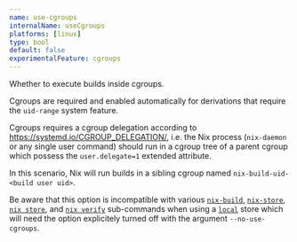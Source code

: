 ```yaml
---
name: use-cgroups
internalName: useCgroups
platforms: [linux]
type: bool
default: false
experimentalFeature: cgroups
---
```

Whether to execute builds inside cgroups.

Cgroups are required and enabled automatically for derivations
that require the `uid-range` system feature.

Cgroups requires a cgroup delegation according to <https://systemd.io/CGROUP_DELEGATION/>, i.e.
the Nix process (`nix-daemon` or any single user command) should run in a cgroup tree of a parent cgroup which possess the `user.delegate=1` extended attribute.

In this scenario, Nix will run builds in a sibling cgroup named `nix-build-uid-<build user uid>`.

Be aware that this option is incompatible with various [`nix-build`](@docroot@/command-ref/nix-build.md), [`nix-store`](@docroot@/command-ref/nix-store.md), [`nix store`](@docroot@/command-ref/new-cli/nix3-store.md), and [`nix verify`](@docroot@/command-ref/new-cli/nix3-store.md) sub-commands when using a [`local`](@docroot@/command-ref/new-cli/nix3-help-stores.md#local-store) store which will need the option explicitely turned off with the argument `--no-use-cgroups`.
